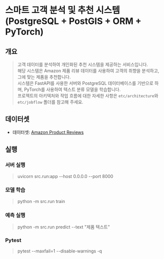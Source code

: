 # 스마트 고객 분석 및 추천 시스템 (PostgreSQL + PostGIS + ORM + PyTorch)

## 개요
> 고객 데이터를 분석하여 개인화된 추천 시스템을 제공하는 서비스입니다. <br>
> 해당 시스템은 Amazon 제품 리뷰 데이터를 사용하여 고객의 취향을 분석하고, 그에 맞는 제품을 추천합니다. <br>
> 시스템은 FastAPI를 사용한 서버와 PostgreSQL 데이터베이스를 기반으로 하며, PyTorch를 사용하여 텍스트 분류 모델을 학습합니다. <br>
> 프로젝트의 아키텍처와 작업 흐름에 대한 자세한 사항은 `etc/architecture`와 `etc/jobflow` 폴더를 참고해 주세요.

## 데이터셋
- 데이터셋: [Amazon Product Reviews](https://www.kaggle.com/datasets/bittlingmayer/amazonreviews)

## 실행
### 서버 실행
> uvicorn src.run:app --host 0.0.0.0 --port 8000
### 모델 학습
> python -m src.run train
### 예측 실행
> python -m src.run predict --text "제품 텍스트"
### Pytest
> pytest --maxfail=1 --disable-warnings -q

